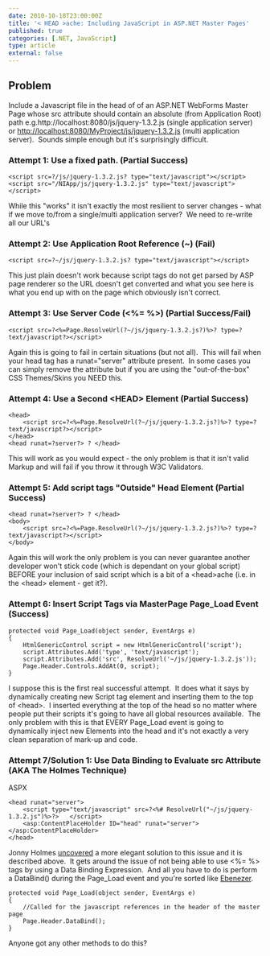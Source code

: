 ```yaml
---
date: 2010-10-18T23:00:00Z
title: '< HEAD >ache: Including JavaScript in ASP.NET Master Pages'
published: true
categories: [.NET, JavaScript]
type: article
external: false
---
```

<h2>Problem</h2><p>Include a Javascript file in the head of of an ASP.NET WebForms Master Page whose src attribute should contain an absolute (from Application Root) path e.g.http://localhost:8080/js/jquery-1.3.2.js (single application server) or <a href="http://localhost:8080/MyProject/js/jquery-1.3.2.js">http://localhost:8080/MyProject/js/jquery-1.3.2.js</a> (multi application server).  Sounds simple enough but it's surprisingly difficult.</p><h3>Attempt 1: Use a fixed path. (Partial Success)</h3><p></p><div class="highlight"><pre><code><span class="nt">&lt;script </span><span class="na">src=</span><span class="s">?/js/jquery-1.3.2.js?</span> <span class="na">type=</span><span class="s">"text/javascript"</span><span class="nt">&gt;&lt;/script&gt;</span>
<span class="nt">&lt;script </span><span class="na">src=</span><span class="s">"/NIApp/js/jquery-1.3.2.js"</span> <span class="na">type=</span><span class="s">"text/javascript"</span><span class="nt">&gt;&lt;/script&gt;</span>
</code></pre></div>
<p>While this "works" it isn't exactly the most resilient to server changes - what if we move to/from a single/multi application server?  We need to re-write all our URL's</p><h3>Attempt 2: Use Application Root Reference (~) (Fail)</h3><p></p><div class="highlight"><pre><code><span class="nt">&lt;script </span><span class="na">src=</span><span class="s">?~/js/jquery-1.3.2.js?</span> <span class="na">type=</span><span class="s">"text/javascript"</span><span class="nt">&gt;&lt;/script&gt;</span>
</code></pre></div>
<p>This just plain doesn't work because script tags do not get parsed by ASP page renderer so the URL doesn't get converted and what you see here is what you end up with on the page which obviously isn't correct.</p><h3>Attempt 3: Use Server Code (&lt;%= %&gt;) (Partial Success/Fail)</h3><p></p><div class="highlight"><pre><code><span class="nt">&lt;script </span><span class="na">src=</span><span class="s">?&lt;%=Page.ResolveUrl(?~/js/jquery-1.3.2.js?)%</span><span class="nt">&gt;</span><span class="o">?</span> <span class="nx">type</span><span class="o">=?</span><span class="nx">text</span><span class="o">/</span><span class="nx">javascript</span><span class="o">?&gt;</span><span class="nt">&lt;/script&gt;</span>
</code></pre></div>
<p>Again this is going to fail in certain situations (but not all).  This will fail when your head tag has a runat="server" attribute present.  In some cases you can simply remove the attribute but if you are using the "out-of-the-box" CSS Themes/Skins you NEED this.</p><h3>Attempt 4: Use a Second &lt;HEAD&gt; Element (Partial Success)</h3><p></p><div class="highlight"><pre><code><span class="nt">&lt;head&gt;</span> 
    <span class="nt">&lt;script </span><span class="na">src=</span><span class="s">?&lt;%=Page.ResolveUrl(?~/js/jquery-1.3.2.js?)%</span><span class="nt">&gt;</span><span class="o">?</span> <span class="nx">type</span><span class="o">=?</span><span class="nx">text</span><span class="o">/</span><span class="nx">javascript</span><span class="o">?&gt;</span><span class="nt">&lt;/script&gt;</span> 
<span class="nt">&lt;/head&gt;</span> 
<span class="nt">&lt;head</span> <span class="na">runat=</span><span class="s">?server?</span><span class="nt">&gt;</span> ? <span class="nt">&lt;/head&gt;</span>
</code></pre></div>
<p>This will work as you would expect - the only problem is that it isn't valid Markup and will fail if you throw it through W3C Validators.</p><h3>Attempt 5: Add script tags "Outside" Head Element (Partial Success)</h3><p></p><div class="highlight"><pre><code><span class="nt">&lt;head</span> <span class="na">runat=</span><span class="s">?server?</span><span class="nt">&gt;</span> ? <span class="nt">&lt;/head&gt;</span> 
<span class="nt">&lt;body&gt;</span> 
    <span class="nt">&lt;script </span><span class="na">src=</span><span class="s">?&lt;%=Page.ResolveUrl(?~/js/jquery-1.3.2.js?)%</span><span class="nt">&gt;</span><span class="o">?</span> <span class="nx">type</span><span class="o">=?</span><span class="nx">text</span><span class="o">/</span><span class="nx">javascript</span><span class="o">?&gt;</span><span class="nt">&lt;/script&gt;</span> 
<span class="nt">&lt;/body&gt;</span>
</code></pre></div>
<p>Again this will work the only problem is you can never guarantee another developer won't stick code (which is dependant on your global script) BEFORE your inclusion of said script which is a bit of a &lt;head&gt;ache (i.e. in the &lt;head&gt; element - get it?).</p><h3>Attempt 6: Insert Script Tags via MasterPage Page_Load Event (Success)</h3><p></p><div class="highlight"><pre><code><span class="k">protected</span> <span class="k">void</span> <span class="nf">Page_Load</span><span class="p">(</span><span class="kt">object</span> <span class="n">sender</span><span class="p">,</span> <span class="n">EventArgs</span> <span class="n">e</span><span class="p">)</span>
<span class="p">{</span>
    <span class="n">HtmlGenericControl</span> <span class="n">script</span> <span class="p">=</span> <span class="k">new</span> <span class="n">HtmlGenericControl</span><span class="p">(</span><span class="err">'</span><span class="n">script</span><span class="err">'</span><span class="p">);</span>
    <span class="n">script</span><span class="p">.</span><span class="n">Attributes</span><span class="p">.</span><span class="n">Add</span><span class="p">(</span><span class="err">'</span><span class="n">type</span><span class="err">'</span><span class="p">,</span> <span class="err">'</span><span class="n">text</span><span class="p">/</span><span class="n">javascript</span><span class="err">'</span><span class="p">);</span>
    <span class="n">script</span><span class="p">.</span><span class="n">Attributes</span><span class="p">.</span><span class="n">Add</span><span class="p">(</span><span class="err">'</span><span class="n">src</span><span class="err">'</span><span class="p">,</span> <span class="n">ResolveUrl</span><span class="p">(</span><span class="err">'</span><span class="p">~/</span><span class="n">js</span><span class="p">/</span><span class="n">jquery</span><span class="p">-</span><span class="m">1.3</span><span class="p">.</span><span class="m">2.</span><span class="n">js</span><span class="err">'</span><span class="p">));</span>
    <span class="n">Page</span><span class="p">.</span><span class="n">Header</span><span class="p">.</span><span class="n">Controls</span><span class="p">.</span><span class="n">AddAt</span><span class="p">(</span><span class="m">0</span><span class="p">,</span> <span class="n">script</span><span class="p">);</span>
<span class="p">}</span>
</code></pre></div>
<p>I suppose this is the first real successful attempt.  It does what it says by dynamically creating new Script tag element and inserting them to the top of &lt;head&gt;.  I inserted everything at the top of the head so no matter where people put their scripts it's going to have all global resources available.  The only problem with this is that EVERY Page_Load event is going to dynamically inject new Elements into the head and it's not exactly a very clean separation of mark-up and code.</p><h3>Attempt 7/Solution 1: Use Data Binding to Evaluate src Attribute (AKA The Holmes Technique)</h3><p>ASPX</p><p></p><div class="highlight"><pre><code><span class="nt">&lt;head</span> <span class="na">runat=</span><span class="s">"server"</span><span class="nt">&gt;</span>    
    <span class="nt">&lt;script </span><span class="na">type=</span><span class="s">"text/javascript"</span> <span class="na">src=</span><span class="s">?&lt;%#</span> <span class="na">ResolveUrl</span><span class="err">("~/</span><span class="na">js</span><span class="err">/</span><span class="na">jquery-1</span><span class="err">.</span><span class="na">3</span><span class="err">.</span><span class="na">2</span><span class="err">.</span><span class="na">js</span><span class="err">")%</span><span class="nt">&gt;</span><span class="o">?&gt;</span>   <span class="nt">&lt;/script&gt;</span>
    <span class="nt">&lt;asp:ContentPlaceHolder</span> <span class="na">ID=</span><span class="s">"head"</span> <span class="na">runat=</span><span class="s">"server"</span><span class="nt">&gt;&lt;/asp:ContentPlaceHolder&gt;</span>
<span class="nt">&lt;/head&gt;</span>
</code></pre></div>
<p>Jonny Holmes <a href="http://leedumond.com/blog/the-controls-collection-cannot-be-modified-because-the-control-contains-code-blocks/">uncovered</a> a more elegant solution to this issue and it is described above.  It gets around the issue of not being able to use &lt;%= %&gt; tags by using a Data Binding Expression.  And all you have to do is perform a DataBind() during the Page_Load event and you're sorted like <a href="http://www.youtube.com/watch?v=e0Mzr_A-Q0I">Ebenezer</a>.</p><p><div class="highlight"><pre><code><span class="k">protected</span> <span class="k">void</span> <span class="nf">Page_Load</span><span class="p">(</span><span class="kt">object</span> <span class="n">sender</span><span class="p">,</span> <span class="n">EventArgs</span> <span class="n">e</span><span class="p">)</span>
<span class="p">{</span>
    <span class="c1">//Called for the javascript references in the header of the master page</span>
    <span class="n">Page</span><span class="p">.</span><span class="n">Header</span><span class="p">.</span><span class="n">DataBind</span><span class="p">();</span>
<span class="p">}</span>
</code></pre></div>
</p><p>Anyone got any other methods to do this?</p>